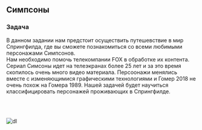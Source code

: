 ## Симпсоны 

### Задача
В данном задании нам предстоит осуществить путешевствие в мир Спрингфилда, где вы сможете познакомиться со всеми любимыми персонажами Симпсонов.  
Нам необходимо помочь телекомпании FOX в обработке их контента. Сериал Симсоны идет на телеэкранах более 25 лет и за это время скопилось очень много видео материала. Персоонажи менялись вместе с изменяющимися графическими технологиями и Гомер 2018 не очень похож на Гомера 1989. Нашей задачей будет научиться классифицировать персонажей проживающих в Спрингфилде.  

<br>
<br>

![dl](https://github.com/Leshakot/Deep_learning/assets/119577732/e419b506-7894-49c1-aae3-095306dae090)
